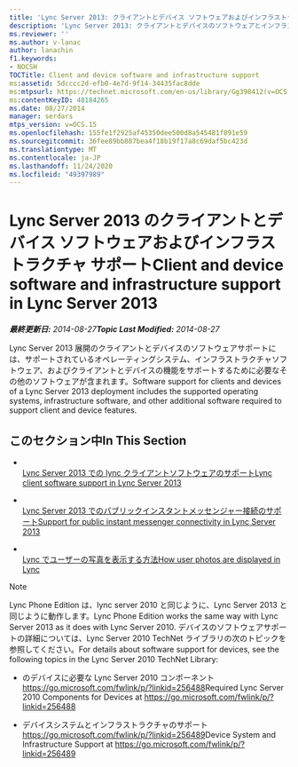 ```yaml
---
title: 'Lync Server 2013: クライアントとデバイス ソフトウェアおよびインフラストラクチャ サポート'
description: 'Lync Server 2013: クライアントとデバイスのソフトウェアとインフラストラクチャのサポート。'
ms.reviewer: ''
ms.author: v-lanac
author: lanachin
f1.keywords:
- NOCSH
TOCTitle: Client and device software and infrastructure support
ms:assetid: 5dcccc2d-efb0-4e7d-9f14-34435fac8dde
ms:mtpsurl: https://technet.microsoft.com/en-us/library/Gg398412(v=OCS.15)
ms:contentKeyID: 48184265
ms.date: 08/27/2014
manager: serdars
mtps_version: v=OCS.15
ms.openlocfilehash: 155fe1f2925af45350dee500d8a545481f891e59
ms.sourcegitcommit: 36fee89bb887bea4f18b19f17a8c69daf5bc423d
ms.translationtype: MT
ms.contentlocale: ja-JP
ms.lasthandoff: 11/24/2020
ms.locfileid: "49397989"
---
```

# <a name="client-and-device-software-and-infrastructure-support-in-lync-server-2013"></a><span data-ttu-id="fe197-103">Lync Server 2013 のクライアントとデバイス ソフトウェアおよびインフラストラクチャ サポート</span><span class="sxs-lookup"><span data-stu-id="fe197-103">Client and device software and infrastructure support in Lync Server 2013</span></span>

<div data-xmlns="http://www.w3.org/1999/xhtml">

<div class="topic" data-xmlns="http://www.w3.org/1999/xhtml" data-msxsl="urn:schemas-microsoft-com:xslt" data-cs="https://msdn.microsoft.com/">

<div data-asp="https://msdn2.microsoft.com/asp">



</div>

<div id="mainSection">

<div id="mainBody"><span data-ttu-id="fe197-104">

<span> </span></span><span class="sxs-lookup"><span data-stu-id="fe197-104">

<span> </span></span></span>

<span data-ttu-id="fe197-105">_**最終更新日:** 2014-08-27_</span><span class="sxs-lookup"><span data-stu-id="fe197-105">_**Topic Last Modified:** 2014-08-27_</span></span>

<span data-ttu-id="fe197-106">Lync Server 2013 展開のクライアントとデバイスのソフトウェアサポートには、サポートされているオペレーティングシステム、インフラストラクチャソフトウェア、およびクライアントとデバイスの機能をサポートするために必要なその他のソフトウェアが含まれます。</span><span class="sxs-lookup"><span data-stu-id="fe197-106">Software support for clients and devices of a Lync Server 2013 deployment includes the supported operating systems, infrastructure software, and other additional software required to support client and device features.</span></span>

<div>

## <a name="in-this-section"></a><span data-ttu-id="fe197-107">このセクション中</span><span class="sxs-lookup"><span data-stu-id="fe197-107">In This Section</span></span>

  - <span></span>  
    [<span data-ttu-id="fe197-108">Lync Server 2013 での lync クライアントソフトウェアのサポート</span><span class="sxs-lookup"><span data-stu-id="fe197-108">Lync client software support in Lync Server 2013</span></span>](lync-server-2013-lync-client-software-support.md)

  - <span></span>  
    [<span data-ttu-id="fe197-109">Lync Server 2013 でのパブリックインスタントメッセンジャー接続のサポート</span><span class="sxs-lookup"><span data-stu-id="fe197-109">Support for public instant messenger connectivity in Lync Server 2013</span></span>](lync-server-2013-support-for-public-instant-messenger-connectivity.md)

  - <span></span>  
    [<span data-ttu-id="fe197-110">Lync でユーザーの写真を表示する方法</span><span class="sxs-lookup"><span data-stu-id="fe197-110">How user photos are displayed in Lync</span></span>](how-user-photos-are-displayed-in-lync.md)

<div>


> [!NOTE]  
> <span data-ttu-id="fe197-111">Lync Phone Edition は、lync server 2010 と同じように、Lync Server 2013 と同じように動作します。</span><span class="sxs-lookup"><span data-stu-id="fe197-111">Lync Phone Edition works the same way with Lync Server 2013 as it does with Lync Server 2010.</span></span> <span data-ttu-id="fe197-112">デバイスのソフトウェアサポートの詳細については、Lync Server 2010 TechNet ライブラリの次のトピックを参照してください。</span><span class="sxs-lookup"><span data-stu-id="fe197-112">For details about software support for devices, see the following topics in the Lync Server 2010 TechNet Library:</span></span> 
> <UL>
> <LI>
> <P><span data-ttu-id="fe197-113">のデバイスに必要な Lync Server 2010 コンポーネント <A class=uri href="https://go.microsoft.com/fwlink/p/?linkid=256488">https://go.microsoft.com/fwlink/p/?linkid=256488</A></span><span class="sxs-lookup"><span data-stu-id="fe197-113">Required Lync Server 2010 Components for Devices at <A class=uri href="https://go.microsoft.com/fwlink/p/?linkid=256488">https://go.microsoft.com/fwlink/p/?linkid=256488</A></span></span></P>
> <LI>
> <P><span data-ttu-id="fe197-114">デバイスシステムとインフラストラクチャのサポート <A class=uri href="https://go.microsoft.com/fwlink/p/?linkid=256489">https://go.microsoft.com/fwlink/p/?linkid=256489</A></span><span class="sxs-lookup"><span data-stu-id="fe197-114">Device System and Infrastructure Support at <A class=uri href="https://go.microsoft.com/fwlink/p/?linkid=256489">https://go.microsoft.com/fwlink/p/?linkid=256489</A></span></span></P></LI></UL><span data-ttu-id="fe197-115">



</div>

</div>

</div>

<span> </span>

</div>

</div>

</span><span class="sxs-lookup"><span data-stu-id="fe197-115">



</div>

</div>

</div>

<span> </span>

</div>

</div>

</span></span></div>

